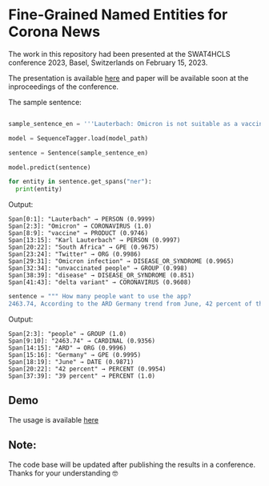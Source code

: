 # Fine-Grained Named Entities for Corona News
The work in this repository had been presented at the SWAT4HCLS conference 2023, Basel, Switzerlands on February 15, 2023.

The presentation is available [here](https://repository.publisso.de/resource/frl%3A6440380) and paper will be available soon at the inproceedings of the conference.

The sample sentence:
````python

sample_sentence_en = '''Lauterbach: Omicron is not suitable as a vaccine substitute Federal Health Minister Karl Lauterbach refers to a study from South Africa on Twitter, according to which an Omicron infection in unvaccinated people hardly protects against a disease with the delta variant .'''

model = SequenceTagger.load(model_path)

sentence = Sentence(sample_sentence_en)

model.predict(sentence)

for entity in sentence.get_spans("ner"):
  print(entity)
````
Output:
````
Span[0:1]: "Lauterbach" → PERSON (0.9999)
Span[2:3]: "Omicron" → CORONAVIRUS (1.0)
Span[8:9]: "vaccine" → PRODUCT (0.9746)
Span[13:15]: "Karl Lauterbach" → PERSON (0.9997)
Span[20:22]: "South Africa" → GPE (0.9675)
Span[23:24]: "Twitter" → ORG (0.9986)
Span[29:31]: "Omicron infection" → DISEASE_OR_SYNDROME (0.9965)
Span[32:34]: "unvaccinated people" → GROUP (0.998)
Span[38:39]: "disease" → DISEASE_OR_SYNDROME (0.851)
Span[41:43]: "delta variant" → CORONAVIRUS (0.9608)
````

````python
sentence = """ How many people want to use the app?
2463.74, According to the ARD Germany trend from June, 42 percent of those surveyed would use such a warning app on their own smartphone, while 39 percent would not."""
````
Output:
```
Span[2:3]: "people" → GROUP (1.0)
Span[9:10]: "2463.74" → CARDINAL (0.9356)
Span[14:15]: "ARD" → ORG (0.9996)
Span[15:16]: "Germany" → GPE (0.9995)
Span[18:19]: "June" → DATE (0.9871)
Span[20:22]: "42 percent" → PERCENT (0.9954)
Span[37:39]: "39 percent" → PERCENT (1.0)
```


## Demo

The usage is available [here](https://github.com/sefeoglu/coronanews-ner/blob/master/src/viz/A_NER_Model_for_Corona__News.ipynb)

## Note:
The code base will be updated after publishing the results in a conference. Thanks for your understanding :nerd_face:
